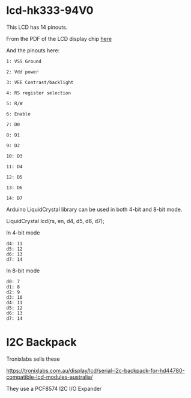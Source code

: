 # lcd-hk333-94V0

This LCD has 14 pinouts.

From the PDF of the LCD display chip [here](https://github.com/microcontrollersig/lcd-hk333-94V0/blob/master/KS0065B-lcd-datasheet%20-%20Copy.pdf)


And the pinouts here:


```text
1: VSS Ground

2: Vdd power

3: VEE Contrast/backlight

4: RS register selection

5: R/W

6: Enable

7: D0

8: D1

9: D2

10: D3

11: D4

12: D5

13: D6

14: D7

```

Arduino LiquidCrystal library can be used in both 4-bit and 8-bit mode.

LiquidCrystal lcd(rs, en, d4, d5, d6, d7);

In 4-bit mode

```text
d4: 11
d5: 12
d6: 13
d7: 14
```

In 8-bit mode

```text
d0: 7
d1: 8
d2: 9
d3: 10
d4: 11
d5: 12
d6: 13
d7: 14
```

# I2C Backpack

Tronixlabs sells these

https://tronixlabs.com.au/display/lcd/serial-i2c-backpack-for-hd44780-compatible-lcd-modules-australia/

They use a PCF8574 I2C I/O Expander








